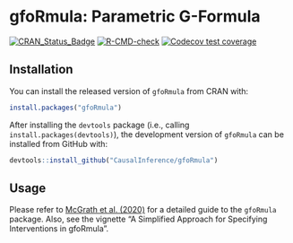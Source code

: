 
<!-- README.md is generated from README.Rmd. Please edit that file -->

# gfoRmula: Parametric G-Formula

<!-- badges: start -->

[![CRAN_Status_Badge](https://www.r-pkg.org/badges/version/gfoRmula)](https://cran.r-project.org/package=gfoRmula)
[![R-CMD-check](https://github.com/CausalInference/gfoRmula/actions/workflows/R-CMD-check.yaml/badge.svg)](https://github.com/CausalInference/gfoRmula/actions/workflows/R-CMD-check.yaml)
[![Codecov test
coverage](https://codecov.io/gh/CausalInference/gfoRmula/graph/badge.svg)](https://app.codecov.io/gh/CausalInference/gfoRmula)
<!-- badges: end -->

## Installation

You can install the released version of `gfoRmula` from CRAN with:

``` r
install.packages("gfoRmula")
```

After installing the `devtools` package (i.e., calling
`install.packages(devtools)`), the development version of `gfoRmula` can
be installed from GitHub with:

``` r
devtools::install_github("CausalInference/gfoRmula")
```

## Usage

Please refer to [McGrath et
al. (2020)](https://doi.org/10.1016/j.patter.2020.100008) for a detailed
guide to the `gfoRmula` package. Also, see the vignette “A Simplified
Approach for Specifying Interventions in gfoRmula”.
